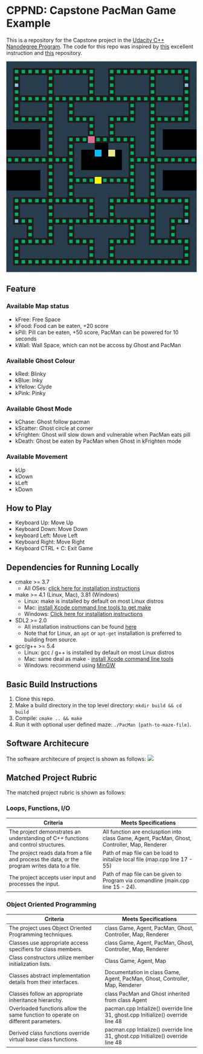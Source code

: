 # CPPND: Capstone PacMan Game Example

This is a repository for the Capstone project in the [Udacity C++ Nanodegree Program](https://www.udacity.com/course/c-plus-plus-nanodegree--nd213). The code for this repo was inspired by [this](https://engineering.purdue.edu/OOSD/F2009/Assignments/IPA/pacman.html) excellent instruction and [this](https://github.com/tkilminster/pacman) repository.

<img src="images/pacman.gif"/>

## Feature

### Available Map status
- kFree: Free Space
- kFood: Food can be eaten, +20 score
- kPill: Pill can be eaten, +50 score, PacMan can be powered for 10 seconds
- kWall: Wall Space, which can not be accoss by Ghost and PacMan

### Available Ghost Colour
- kRed: Blinky
- kBlue: Inky
- kYellow: Clyde
- kPink: Pinky

### Available Ghost Mode
- kChase: Ghost follow pacman
- kScatter: Ghost circle at corner
- kFrighten: Ghost will slow down and vulnerable when PacMan eats pill
- kDeath: Ghost be eaten by PacMan when Ghost in kFrighten mode

### Available Movement
- kUp
- kDown
- kLeft
- kDown

## How to Play
- Keyboard Up: Move Up
- Keyboard Down: Move Down
- keyboard Left: Move Left
- Keyboard Right: Move Right
- Keyboard CTRL + C: Exit Game 

## Dependencies for Running Locally
* cmake >= 3.7
  * All OSes: [click here for installation instructions](https://cmake.org/install/)
* make >= 4.1 (Linux, Mac), 3.81 (Windows)
  * Linux: make is installed by default on most Linux distros
  * Mac: [install Xcode command line tools to get make](https://developer.apple.com/xcode/features/)
  * Windows: [Click here for installation instructions](http://gnuwin32.sourceforge.net/packages/make.htm)
* SDL2 >= 2.0
  * All installation instructions can be found [here](https://wiki.libsdl.org/Installation)
  * Note that for Linux, an `apt` or `apt-get` installation is preferred to building from source.
* gcc/g++ >= 5.4
  * Linux: gcc / g++ is installed by default on most Linux distros
  * Mac: same deal as make - [install Xcode command line tools](https://developer.apple.com/xcode/features/)
  * Windows: recommend using [MinGW](http://www.mingw.org/)

## Basic Build Instructions

1. Clone this repo.
2. Make a build directory in the top level directory: `mkdir build && cd build`
3. Compile: `cmake .. && make`
4. Run it with optional user defined maze: `./PacMan [path-to-maze-file]`.

## Software Architecure
The software architecure of project is shown as follows:
<img src="images/pacman_uml.png"/>

## Matched Project Rubric
The matched project rubric is shown as follows:

### Loops, Functions, I/O
| Criteria | Meets Specifications |
| -------- | -------------------- |
| The project demonstrates an understanding of C++ functions and control structures. | All function are enclusption into class Game, Agent, PacMan, Ghost, Controller, Map, Renderer |
| The project reads data from a file and process the data, or the program writes data to a file. | Path of map file can be load to initalize local file (map.cpp line 17 - 55) |
| The project accepts user input and processes the input. | Path of map file can be given to Program via comandline (main.cpp line 15 - 24). |

### Object Oriented Programming
| Criteria | Meets Specifications |
| -------- | -------------------- |
|The project uses Object Oriented Programming techniques. | class Game, Agent, PacMan, Ghost, Controller, Map, Renderer |
| Classes use appropriate access specifiers for class members. | class Game, Agent, PacMan, Ghost, Controller, Map, Renderer |
| Class constructors utilize member initialization lists. | Class Game, Agent, Map |
| Classes abstract implementation details from their interfaces.| Documentation in class Game, Agent, PacMan, Ghost, Controller, Map, Renderer |
| Classes follow an appropriate inheritance hierarchy. | class PacMan and Ghost inherited from class Agent |
| Overloaded functions allow the same function to operate on different parameters.| pacman.cpp Intialize() override line 31, ghost.cpp Initialize() override line 48|
| Derived class functions override virtual base class functions.| pacman.cpp Intialize() override line 31, ghost.cpp Initialize() override line 48|
